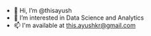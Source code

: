 - 👋 Hi, I’m @thisayush
- 👀 I’m interested in Data Science and Analytics
- 📫 I'm available at this.ayushkr@gmail.com

<!---
thisayush/thisayush is a ✨ special ✨ repository because its `README.md` (this file) appears on your GitHub profile.
You can click the Preview link to take a look at your changes.
--->

